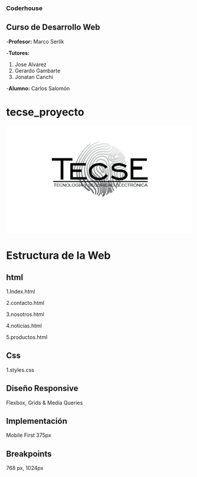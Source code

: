 ### Coderhouse

## Curso de Desarrollo Web

-**Profesor:** Marco Serlik

-**Tutores:** 
1. Jose Alvarez
2. Gerardo Gambarte
3. Jonatan Canchi

-**Alumno:** Carlos Salomón

# tecse_proyecto

![](./img/logo%20png.png)


# Estructura de la Web

## html

1.Index.html

2.contacto.html

3.nosotros.html

4.noticias.html

5.productos.html

## Css

1.styles.css

## Diseño Responsive

Flexbox, Grids & Media Queries

## Implementación

Mobile First 375px

## Breakpoints
768 px,
1024px





